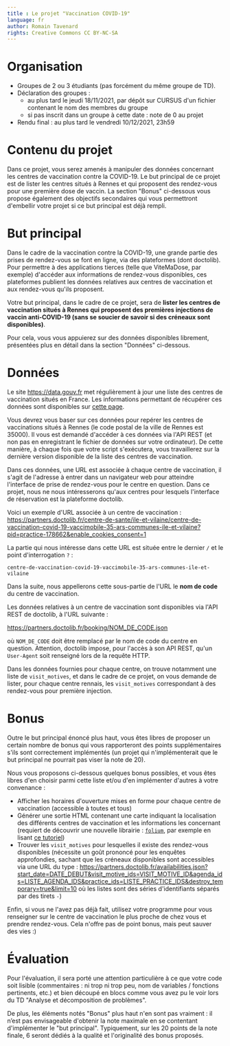 ```yaml
---
title : Le projet "Vaccination COVID-19"
language: fr
author: Romain Tavenard
rights: Creative Commons CC BY-NC-SA
---
```


# Organisation

* Groupes de 2 ou 3 étudiants (pas forcément du même groupe de TD).
* Déclaration des groupes :
  * au plus tard le jeudi 18/11/2021, par dépôt sur CURSUS d'un fichier contenant le nom des membres du groupe
  * si pas inscrit dans un groupe à cette date : note de 0 au projet
* Rendu final : au plus tard le vendredi 10/12/2021, 23h59

# Contenu du projet

Dans ce projet, vous serez amenés à manipuler des données  concernant les centres de vaccination contre la COVID-19.
Le but principal de ce projet est de lister les centres situés à Rennes et qui proposent des rendez-vous pour une première dose de vaccin.
La section "Bonus" ci-dessous vous propose également des objectifs secondaires qui vous permettront d'embellir votre projet si ce but principal est déjà rempli.

# But principal

Dans le cadre de la vaccination contre la COVID-19, une grande partie des prises de rendez-vous se font en ligne, via des plateformes (dont doctolib).
Pour permettre à des applications tierces (telle que ViteMaDose, par exemple) d'accéder aux informations de rendez-vous disponibles, ces plateformes publient les données relatives aux centres de vaccination et aux rendez-vous qu'ils proposent.

Votre but principal, dans le cadre de ce projet, sera de **lister les centres de vaccination situés à Rennes qui proposent des premières injections de vaccin anti-COVID-19 (sans se soucier de savoir si des créneaux sont disponibles)**.

Pour cela, vous vous appuierez sur des données disponibles librement, présentées plus en détail dans la section "Données" ci-dessous.


# Données

Le site <https://data.gouv.fr> met régulièrement à jour une liste des centres de vaccination situés en France. Les informations permettant de récupérer ces données sont disponibles sur [cette page](https://www.data.gouv.fr/fr/datasets/lieux-de-vaccination-contre-la-covid-19/).

Vous devrez vous baser sur ces données pour repérer les centres de vaccinations situés à Rennes (le code postal de la ville de Rennes est 35000).
Il vous est demandé d'accéder à ces données via l'API REST (et non pas en enregistrant le fichier de données sur votre ordinateur). De cette manière, à chaque fois que votre script s'exécutera, vous travaillerez sur la dernière version disponible de la liste des centres de vaccination.

Dans ces données, une URL est associée à chaque centre de vaccination, il s'agit de l'adresse à entrer dans un navigateur web pour atteindre l'interface de prise de rendez-vous pour le centre en question.
Dans ce projet, nous ne nous intéresserons qu'aux centres pour lesquels l'interface de réservation est la plateforme doctolib.

Voici un exemple d'URL associée à un centre de vaccination :
<https://partners.doctolib.fr/centre-de-sante/ile-et-vilaine/centre-de-vaccination-covid-19-vaccimobile-35-ars-communes-ile-et-vilaine?pid=practice-178662&enable_cookies_consent=1>

La partie qui nous intéresse dans cette URL est située entre le dernier `/` et le point d'interrogation `?` :

`centre-de-vaccination-covid-19-vaccimobile-35-ars-communes-ile-et-vilaine`

Dans la suite, nous appellerons cette sous-partie de l'URL le **nom de code** du centre de vaccination.

Les données relatives à un centre de vaccination sont disponibles via l'API REST de doctolib, à l'URL suivante :

<https://partners.doctolib.fr/booking/NOM_DE_CODE.json>

où `NOM_DE_CODE` doit être remplacé par le nom de code du centre en question.
Attention, doctolib impose, pour l'accès à son API REST, qu'un `User-Agent` soit renseigné lors de la requête HTTP.

Dans les données fournies pour chaque centre, on trouve notamment une liste de `visit_motives`, et dans le cadre de ce projet, on vous demande de lister, pour chaque centre rennais, les `visit_motives` correspondant à des rendez-vous pour première injection.

# Bonus

Outre le but principal énoncé plus haut, vous êtes libres de proposer un certain nombre de bonus qui vous rapporteront des points supplémentaires s'ils sont correctement implémentés (un projet qui n'implémenterait que le but principal ne pourrait pas viser la note de 20).

Nous vous proposons ci-dessous quelques bonus possibles, et vous êtes libres d'en choisir parmi cette liste et/ou d'en implémenter d'autres à votre convenance :

* Afficher les horaires d'ouverture mises en forme pour chaque centre de vaccination (accessible à toutes et tous)
* Générer une sortie HTML contenant une carte indiquant la localisation des différents centres de vaccination et les informations les concernant (requiert de découvrir une nouvelle librairie : [`folium`](https://python-visualization.github.io/folium/quickstart.html), par exemple en lisant [ce tutoriel](https://deparkes.co.uk/2016/06/03/plot-lines-in-folium/))
* Trouver les `visit_motives` pour lesquelles il existe des rendez-vous disponibles (nécessite un goût prononcé pour les enquêtes approfondies, sachant que les créneaux disponibles sont accessibles via une URL du type : <https://partners.doctolib.fr/availabilities.json?start_date=DATE_DEBUT&visit_motive_ids=VISIT_MOTIVE_ID&agenda_ids=LISTE_AGENDA_IDS&practice_ids=LISTE_PRACTICE_IDS&destroy_temporary=true&limit=10> où les listes sont des séries d'identifiants séparés par des tirets `-`)

Enfin, si vous ne l'avez pas déjà fait, utilisez votre programme pour vous renseigner sur le centre de vaccination le plus proche de chez vous et prendre rendez-vous. Cela n'offre pas de point bonus, mais peut sauver des vies :)

# Évaluation

Pour l'évaluation, il sera porté une attention particulière à ce que votre code soit lisible (commentaires : ni trop ni trop peu, nom de variables / fonctions pertinents, etc.) et bien découpé en blocs comme vous avez pu le voir lors du TD "Analyse et décomposition de problèmes".

De plus, les éléments notés "Bonus" plus haut n'en sont pas vraiment : il n’est pas envisageable d'obtenir la note maximale en se contentant d'implémenter le "but principal".
Typiquement, sur les 20 points de la note finale, 6 seront dédiés à la qualité et l'originalité des bonus proposés.